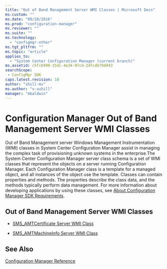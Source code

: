```yaml
---
title: "Out of Band Management Server WMI Classes | Microsoft Docs"
ms.custom: ""
ms.date: "09/20/2016"
ms.prod: "configuration-manager"
ms.reviewer: ""
ms.suite: ""
ms.technology:
  - "configmgr-other"
ms.tgt_pltfrm: ""
ms.topic: "article"
applies_to:
  - "System Center Configuration Manager (current branch)"
ms.assetid: c5fcb999-15dc-4e34-97cd-24fcdb79d943searchScope: - ConfigMgr SDK
caps.latest.revision: 10
author: "shill-ms"
ms.author: "v-suhill"
manager: "mbaldwin"
---
```

# Configuration Manager Out of Band Management Server WMI Classes
Out of Band Management server Windows Management Instrumentation (WMI) classes in System Center Configuration Manager assist in managing the complex task of provisioning unknown systems in the enterprise.The System Center Configuration Manager server class schema is a set of WMI classes that represent the objects on a server running Configuration Manager. Each Configuration Manager class is a template for a managed object, and all instances of the object use the template. Classes can contain properties and methods. The properties describe the class data, and the methods typically perform data management. For more information about developing applications by using these classes, see [About Configuration Manager SDK Requirements](../../../develop/core/reqs/about-configuration-manager-sdk-requirements.md).  

## Out of Band Management Server WMI Classes  

-   [SMS_AMTCertificate Server WMI Class](../../../develop/reference/misc/sms_amtcertificate-server-wmi-class.md)  

-   [SMS_AMTMachineInfo Server WMI Class](../../../develop/reference/misc/sms_amtmachineinfo-server-wmi-class.md)  

## See Also  
 [Configuration Manager Reference](../../../develop/reference/configuration-manager-reference.md)
